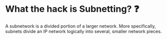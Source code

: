 # What the hack is Subnetting? :question:

A subnetwork is a divided portion of a larger network. More specifically, subnets divide an IP network logically into several, smaller network pieces.